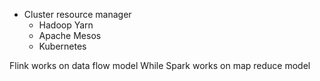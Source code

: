 - Cluster resource manager
	- Hadoop Yarn
	- Apache Mesos
	- Kubernetes




Flink works on data flow model
While Spark works on map reduce model